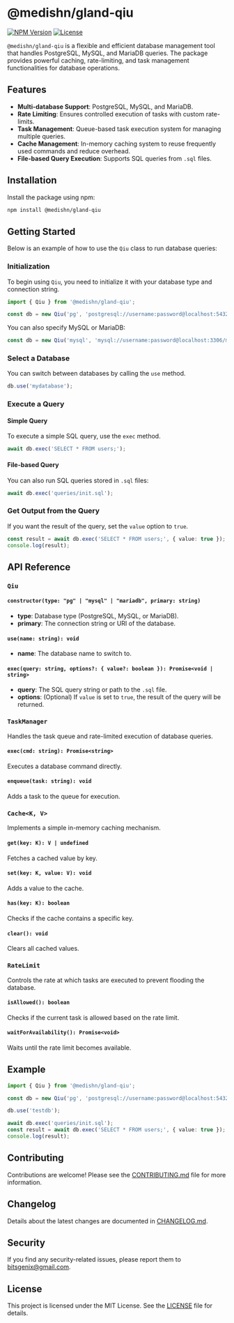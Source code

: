 # @medishn/gland-qiu

[![NPM Version](https://img.shields.io/npm/v/@medishn/gland-qiu.svg)](https://www.npmjs.com/package/@medishn/gland-qiu)
[![License](https://img.shields.io/npm/l/@medishn/gland-qiu.svg)](LICENSE)

`@medishn/gland-qiu` is a flexible and efficient database management tool that handles PostgreSQL, MySQL, and MariaDB queries. The package provides powerful caching, rate-limiting, and task management functionalities for database operations.

## Features

- **Multi-database Support**: PostgreSQL, MySQL, and MariaDB.
- **Rate Limiting**: Ensures controlled execution of tasks with custom rate-limits.
- **Task Management**: Queue-based task execution system for managing multiple queries.
- **Cache Management**: In-memory caching system to reuse frequently used commands and reduce overhead.
- **File-based Query Execution**: Supports SQL queries from `.sql` files.

## Installation

Install the package using npm:

```bash
npm install @medishn/gland-qiu
```

## Getting Started

Below is an example of how to use the `Qiu` class to run database queries:

### Initialization

To begin using `Qiu`, you need to initialize it with your database type and connection string.

```typescript
import { Qiu } from '@medishn/gland-qiu';

const db = new Qiu('pg', 'postgresql://username:password@localhost:5432/mydatabase');
```

You can also specify MySQL or MariaDB:

```typescript
const db = new Qiu('mysql', 'mysql://username:password@localhost:3306/mydatabase');
```

### Select a Database

You can switch between databases by calling the `use` method.

```typescript
db.use('mydatabase');
```

### Execute a Query

#### Simple Query

To execute a simple SQL query, use the `exec` method.

```typescript
await db.exec('SELECT * FROM users;');
```

#### File-based Query

You can also run SQL queries stored in `.sql` files:

```typescript
await db.exec('queries/init.sql');
```

### Get Output from the Query

If you want the result of the query, set the `value` option to `true`.

```typescript
const result = await db.exec('SELECT * FROM users;', { value: true });
console.log(result);
```

## API Reference

### `Qiu`

#### `constructor(type: "pg" | "mysql" | "mariadb", primary: string)`

- **type**: Database type (PostgreSQL, MySQL, or MariaDB).
- **primary**: The connection string or URI of the database.

#### `use(name: string): void`

- **name**: The database name to switch to.

#### `exec(query: string, options?: { value?: boolean }): Promise<void | string>`

- **query**: The SQL query string or path to the `.sql` file.
- **options**: (Optional) If `value` is set to `true`, the result of the query will be returned.

### `TaskManager`

Handles the task queue and rate-limited execution of database queries.

#### `exec(cmd: string): Promise<string>`

Executes a database command directly.

#### `enqueue(task: string): void`

Adds a task to the queue for execution.

### `Cache<K, V>`

Implements a simple in-memory caching mechanism.

#### `get(key: K): V | undefined`

Fetches a cached value by key.

#### `set(key: K, value: V): void`

Adds a value to the cache.

#### `has(key: K): boolean`

Checks if the cache contains a specific key.

#### `clear(): void`

Clears all cached values.

### `RateLimit`

Controls the rate at which tasks are executed to prevent flooding the database.

#### `isAllowed(): boolean`

Checks if the current task is allowed based on the rate limit.

#### `waitForAvailability(): Promise<void>`

Waits until the rate limit becomes available.

## Example

```typescript
import { Qiu } from '@medishn/gland-qiu';

const db = new Qiu('pg', 'postgresql://username:password@localhost:5432/mydb');

db.use('testdb');

await db.exec('queries/init.sql');
const result = await db.exec('SELECT * FROM users;', { value: true });
console.log(result);
```

## Contributing

Contributions are welcome! Please see the [CONTRIBUTING.md](CONTRIBUTING.md) file for more information.

## Changelog

Details about the latest changes are documented in [CHANGELOG.md](CHANGELOG.md).

## Security

If you find any security-related issues, please report them to [bitsgenix@gmail.com](mailto:bitsgenix@gmail.com).

## License

This project is licensed under the MIT License. See the [LICENSE](LICENSE) file for details.
